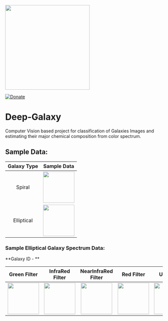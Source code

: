 <p align="left">
  <img width="270" src="https://github.com/digantamisra98/Deep-Galaxy/blob/master/Assets/logo.png">
</p>

[![Donate](https://img.shields.io/badge/License-MIT-brightgreen.svg)](LICENSE)

# Deep-Galaxy

Computer Vision based project for classification of Galaxies Images and estimating their major chemical composition from color spectrum. 

## Sample Data:

|Galaxy Type|Sample Data|
|:---:|:---:|
|Spiral|<div><img src="https://github.com/digantamisra98/Wilson-Disease-Analysis/blob/master/observations/ezgif.com-gif-maker.gif" width="100" height="100" /></div>|<div><img src="https://github.com/digantamisra98/Wilson-Disease-Analysis/blob/master/observations/ezgif.com-gif-maker%20(2).gif" width="180" height="100" /></div>|
|Elliptical|<div><img src="https://github.com/digantamisra98/Wilson-Disease-Analysis/blob/master/observations/ezgif.com-gif-maker.gif" width="100" height="100" /></div>|<div><img src="https://github.com/digantamisra98/Wilson-Disease-Analysis/blob/master/observations/ezgif.com-gif-maker%20(2).gif" width="180" height="100" /></div>|

### Sample Elliptical Galaxy Spectrum Data:

**Galaxy ID - **

|Green Filter|InfraRed Filter|NearInfraRed Filter|Red Filter| UV Filter| inRGB|
|:---:|:---:|:---:|:---:|:---:|:---:|
|<div><img src="https://github.com/digantamisra98/Deep-Galaxy/blob/master/Assets/DeepGalaxy/PGC0000212/GreenFilter/pgc0000212_greenFilter.png" width="100" height="100" /></div>|<div><img src="https://github.com/digantamisra98/Deep-Galaxy/blob/master/Assets/DeepGalaxy/PGC0000212/InfraredFilter/pgc0000212_infraredFilter.png" width="100" height="100" /></div>|<div><img src="https://github.com/digantamisra98/Deep-Galaxy/blob/master/Assets/DeepGalaxy/PGC0000212/NearInfraredFilter/pgc0000212_nearInfrared.png" width="100" height="100" /></div>|<div><img src="https://github.com/digantamisra98/Deep-Galaxy/blob/master/Assets/DeepGalaxy/PGC0000212/RedFilter/PGC0000212_redFilter.png" width="100" height="100" /></div>|<div><img src="https://github.com/digantamisra98/Deep-Galaxy/blob/master/Assets/DeepGalaxy/PGC0000212/UVFilter/pgc0000212_UVFilter.png" width="100" height="100" /></div>|<div><img src="https://github.com/digantamisra98/Deep-Galaxy/blob/master/Assets/DeepGalaxy/PGC0000212/inRGB/PGC0000212.png" width="100" height="100" /></div>|


